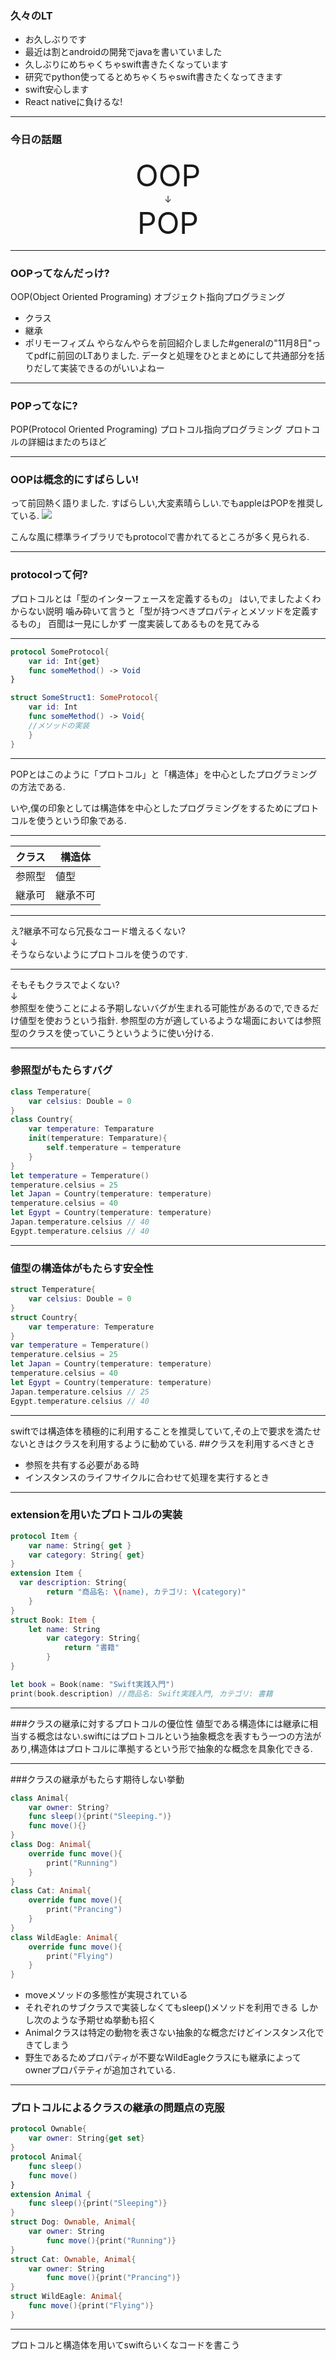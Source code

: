 <!-- $theme: default -->

### 久々のLT
- お久しぶりです
- 最近は割とandroidの開発でjavaを書いていました
- 久しぶりにめちゃくちゃswift書きたくなっています
- 研究でpython使ってるとめちゃくちゃswift書きたくなってきます
- swift安心します
- React nativeに負けるな!

---
### 今日の話題
<div style="text-align: center">
<font size = "15">OOP</font><br>
↓ <br>
<font size = "15">POP</font>
</div>

---
### OOPってなんだっけ?
OOP(Object Oriented Programing)
オブジェクト指向プログラミング
- クラス
- 継承
- ポリモーフィズム
やらなんやらを前回紹介しました#generalの"11月8日"ってpdfに前回のLTありました.
データと処理をひとまとめにして共通部分を括りだして実装できるのがいいよねー

---
### POPってなに?
POP(Protocol Oriented Programing)
プロトコル指向プログラミング
プロトコルの詳細はまたのちほど

---

### OOPは概念的にすばらしい!
って前回熱く語りました.
すばらしい,大変素晴らしい.でもappleはPOPを推奨している.
![](/img/protocol.png)

こんな風に標準ライブラリでもprotocolで書かれてるところが多く見られる.

---

### protocolって何?
プロトコルとは「型のインターフェースを定義するもの」
はい,でましたよくわからない説明
噛み砕いて言うと「型が持つべきプロパティとメソッドを定義するもの」
百聞は一見にしかず
一度実装してあるものを見てみる

---
``` swift
protocol SomeProtocol{
	var id: Int{get}
    func someMethod() -> Void
}

struct SomeStruct1: SomeProtocol{
	var id: Int
    func someMethod() -> Void{
    //メソッドの実装
    }
}


```

---
POPとはこのように「プロトコル」と「構造体」を中心としたプログラミングの方法である.

いや,僕の印象としては構造体を中心としたプログラミングをするためにプロトコルを使うという印象である.

---

|クラス|構造体|
|--|--|
|参照型|値型|
|継承可|継承不可|

---

え?継承不可なら冗長なコード増えるくない?  
↓  
そうならないようにプロトコルを使うのです.

---

そもそもクラスでよくない?  
↓  
参照型を使うことによる予期しないバグが生まれる可能性があるので,できるだけ値型を使おうという指針.
参照型の方が適しているような場面においては参照型のクラスを使っていこうというように使い分ける.

---
### 参照型がもたらすバグ
```swift
class Temperature{
	var celsius: Double = 0
}
class Country{
	var temperature: Temparature
	init(temperature: Temparature){
		self.temperature = temperature
	}
}
let temperature = Temperature()
temperature.celsius = 25
let Japan = Country(temperature: temperature)
temperature.celsius = 40
let Egypt = Country(temperature: temperature)
Japan.temperature.celsius // 40
Egypt.temperature.celsius // 40
```

---
### 値型の構造体がもたらす安全性
```swift
struct Temperature{
	var celsius: Double = 0
}
struct Country{
	var temperature: Temperature
}
var temperature = Temperature()
temperature.celsius = 25
let Japan = Country(temperature: temperature)
temperature.celsius = 40
let Egypt = Country(temperature: temperature)
Japan.temperature.celsius // 25
Egypt.temperature.celsius // 40
```

---
swiftでは構造体を積極的に利用することを推奨していて,その上で要求を満たせないときはクラスを利用するように勧めている.
##クラスを利用するべきとき
- 参照を共有する必要がある時
- インスタンスのライフサイクルに合わせて処理を実行するとき

---
### extensionを用いたプロトコルの実装
```swift
protocol Item {
	var name: String{ get }
	var category: String{ get}
}
extension Item {
  var description: String{
		return "商品名: \(name), カテゴリ: \(category)"
	}
}
struct Book: Item {
    let name: String
		var category: String{
			return "書籍"
		}
}

let book = Book(name: "Swift実践入門")
print(book.description) //商品名: Swift実践入門, カテゴリ: 書籍
```
---
###クラスの継承に対するプロトコルの優位性
値型である構造体には継承に相当する概念はない.swiftにはプロトコルという抽象概念を表すもう一つの方法があり,構造体はプロトコルに準拠するという形で抽象的な概念を具象化できる.

---
###クラスの継承がもたらす期待しない挙動
```swift
class Animal{
	var owner: String?
	func sleep(){print("Sleeping.")}
	func move(){}
}
class Dog: Animal{
	override func move(){
		print("Running")
	}
}
class Cat: Animal{
	override func move(){
		print("Prancing")
	}
}
class WildEagle: Animal{
	override func move(){
		print("Flying")
	}
}
```

- moveメソッドの多態性が実現されている
- それぞれのサブクラスで実装しなくてもsleep()メソッドを利用できる
しかし次のような予期せぬ挙動も招く
- Animalクラスは特定の動物を表さない抽象的な概念だけどインスタンス化できてしまう
- 野生であるためプロパティが不要なWildEagleクラスにも継承によってownerプロパテティが追加されている.

---
### プロトコルによるクラスの継承の問題点の克服
```swift
protocol Ownable{
	var owner: String{get set}
}
protocol Animal{
	func sleep()
	func move()
}
extension Animal {
	func sleep(){print("Sleeping")}
}
struct Dog: Ownable, Animal{
    var owner: String
		func move(){print("Running")}
}
struct Cat: Ownable, Animal{
    var owner: String
		func move(){print("Prancing")}
}
struct WildEagle: Animal{
    func move(){print("Flying")}
}
```

---
プロトコルと構造体を用いてswiftらいくなコードを書こう
